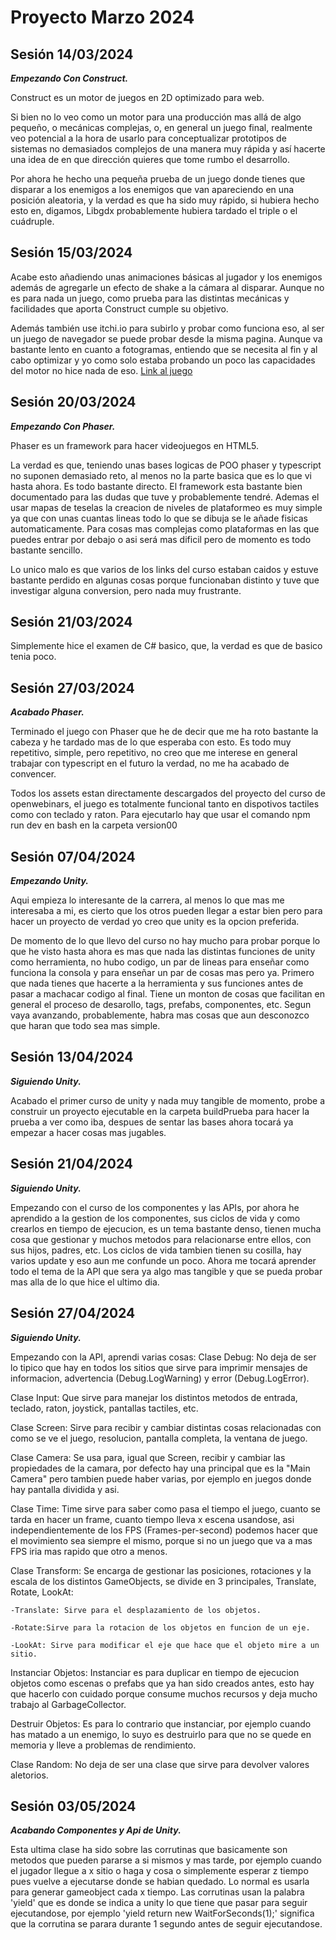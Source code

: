 # Proyecto Marzo 2024
## Sesión 14/03/2024

***Empezando Con Construct.***

Construct es un motor de juegos en 2D optimizado para web. 

Si bien no lo veo como un motor para una producción mas allá de algo pequeño, o mecánicas complejas, o, en general un juego final, realmente veo potencial a la hora de usarlo para conceptualizar prototipos de sistemas no demasiados complejos de una manera muy rápida y así hacerte una idea de en que dirección quieres que tome rumbo el desarrollo. 

Por ahora he hecho una pequeña prueba de un juego donde tienes que disparar a los enemigos a los enemigos que van apareciendo en una posición aleatoria, y la verdad es que ha sido muy rápido, si hubiera hecho esto en, digamos, Libgdx probablemente hubiera tardado el triple o el cuádruple.

## Sesión 15/03/2024

Acabe esto añadiendo unas animaciones básicas al jugador y los enemigos además de agregarle un efecto de shake a la cámara al disparar. Aunque no es para nada un juego, como prueba para las distintas mecánicas y facilidades que aporta Construct cumple su objetivo.

Además también use itchi.io para subirlo y probar como funciona eso, al ser un juego de navegador se puede probar desde la misma pagina. Aunque va bastante lento en cuanto a fotogramas, entiendo que se necesita al fin y al cabo optimizar y yo como solo estaba probando un poco las capacidades del motor no hice nada de eso. 
[Link al juego](https://pinguinotimothy.itch.io/juego-construct-prueba)


## Sesión 20/03/2024

***Empezando Con Phaser.***

Phaser es un framework para hacer videojuegos en HTML5.

La verdad es que, teniendo unas bases logicas de POO phaser y typescript no suponen demasiado reto, al menos no la parte basica que es lo que vi hasta ahora. Es todo bastante directo. El framework esta bastante bien documentado para las dudas que tuve y probablemente tendré.
Ademas el usar mapas de teselas la creacion de niveles de plataformeo es muy simple ya que con unas cuantas lineas todo lo que se dibuja se le añade fisicas automaticamente. Para cosas mas complejas como plataformas en las que puedes entrar por debajo o asi será mas dificil pero de momento es todo bastante sencillo.

Lo unico malo es que varios de los links del curso estaban caidos y estuve bastante perdido en algunas cosas porque funcionaban distinto y tuve que investigar alguna conversion, pero nada muy frustrante.

## Sesión 21/03/2024

Simplemente hice el examen de C# basico, que, la verdad es que de basico tenia poco.


## Sesión 27/03/2024

***Acabado Phaser.***

Terminado el juego con Phaser que he de decir que me ha roto bastante la cabeza y he tardado mas de lo que esperaba con esto. Es todo muy repetitivo, simple, pero repetitivo, no creo que me interese en general trabajar con typescript en el futuro la verdad, no me ha acabado de convencer.

Todos los assets estan directamente descargados del proyecto del curso de openwebinars, el juego es totalmente funcional tanto en dispotivos tactiles como con teclado y raton. Para ejecutarlo hay que usar el comando npm run dev en bash en la carpeta version00


## Sesión 07/04/2024

***Empezando Unity.***

Aqui empieza lo interesante de la carrera, al menos lo que mas me interesaba a mi, es cierto que los otros pueden llegar a estar bien pero para hacer un proyecto de verdad yo creo que unity es la opcion preferida.

De momento de lo que llevo del curso no hay mucho para probar porque lo que he visto hasta ahora es mas que nada las distintas funciones de unity como herramienta, no hubo codigo, un par de lineas para enseñar como funciona la consola y para enseñar un par de cosas mas pero ya. Primero que nada tienes que hacerte a la herramienta y sus funciones antes de pasar a machacar codigo al final. Tiene un monton de cosas que facilitan en general el proceso de desarollo, tags, prefabs, componentes, etc. Segun vaya avanzando, probablemente, habra mas cosas que aun desconozco que haran que todo sea mas simple.

## Sesión 13/04/2024

***Siguiendo Unity.***

Acabado el primer curso de unity y nada muy tangible de momento, probe a construir un proyecto ejecutable en la carpeta buildPrueba para hacer la prueba a ver como iba, despues de sentar las bases ahora tocará ya empezar a hacer cosas mas jugables.

## Sesión 21/04/2024

***Siguiendo Unity.***

Empezando con el curso de los componentes y las APIs, por ahora he aprendido a la gestion de los componentes, sus ciclos de vida y como crearlos en tiempo de ejecucion, es un tema bastante denso, tienen mucha cosa que gestionar y muchos metodos para relacionarse entre ellos, con sus hijos, padres, etc. Los ciclos de vida tambien tienen su cosilla, hay varios update y eso aun me confunde un poco.
Ahora me tocará aprender todo el tema de la API que sera ya algo mas tangible y que se pueda probar mas alla de lo que hice el ultimo dia.

## Sesión 27/04/2024

***Siguiendo Unity.***

Empezando con la API, aprendi varias cosas:
Clase Debug: No deja de ser lo tipico que hay en todos los sitios que sirve para imprimir mensajes de informacion, advertencia (Debug.LogWarning) y error (Debug.LogError).  

Clase Input: Que sirve para manejar los distintos metodos de entrada, teclado, raton, joystick, pantallas tactiles, etc.

Clase Screen: Sirve para recibir y cambiar distintas cosas relacionadas con como se ve el juego, resolucion, pantalla completa, la ventana de juego.

Clase Camera: Se usa para, igual que Screen, recibir y cambiar las propiedades de la camara, por defecto hay una principal que es la "Main Camera" pero tambien puede haber varias, por ejemplo en juegos donde hay pantalla dividida y asi.

Clase Time: Time sirve para saber como pasa el tiempo el juego, cuanto se tarda en hacer un frame, cuanto tiempo lleva x escena usandose, asi independientemente de los FPS (Frames-per-second) podemos hacer que el movimiento sea siempre el mismo, porque si no un juego que va a mas FPS iria mas rapido que otro a menos.

Clase Transform: Se encarga de gestionar las posiciones, rotaciones y la escala de los distintos GameObjects, se divide en 3 principales, Translate, Rotate, LookAt:

    -Translate: Sirve para el desplazamiento de los objetos.

    -Rotate:Sirve para la rotacion de los objetos en funcion de un eje.

    -LookAt: Sirve para modificar el eje que hace que el objeto mire a un sitio.

Instanciar Objetos: Instanciar es para duplicar en tiempo de ejecucion objetos como escenas o prefabs que ya han sido creados antes, esto hay que hacerlo con cuidado porque consume muchos recursos y deja mucho trabajo al GarbageCollector.

Destruir Objetos: Es para lo contrario que instanciar, por ejemplo cuando has matado a un enemigo, lo suyo es destruirlo para que no se quede en memoria y lleve a problemas de rendimiento.

Clase Random: No deja de ser una clase que sirve para devolver valores aletorios.


## Sesión 03/05/2024

***Acabando Componentes y Api de Unity.***

Esta ultima clase ha sido sobre las corrutinas que basicamente son metodos que pueden pararse a si mismos y mas tarde, por ejemplo cuando el jugador llegue a x sitio o haga y cosa o simplemente esperar z tiempo pues vuelve a ejecutarse donde se habian quedado. Lo normal es usarla para generar gameobject cada x tiempo. Las corrutinas usan la palabra 'yield' que es donde se indica a unity lo que tiene que pasar para seguir ejecutandose, por ejemplo
'yield return new WaitForSeconds(1);' significa que la corrutina se parara durante 1 segundo antes de seguir ejecutandose.